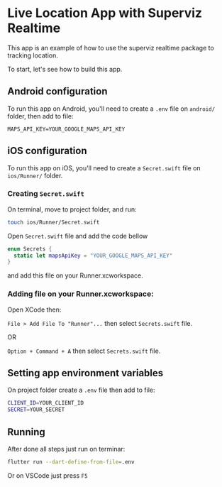 # Live Location App with Superviz Realtime

This app is an example of how to use the superviz realtime package to tracking location.

To start, let's see how to build this app.

## Android configuration

To run this app on Android, you'll need to create a `.env` file on `android/` folder, then add to file:

```
MAPS_API_KEY=YOUR_GOOGLE_MAPS_API_KEY
```

## iOS configuration

To run this app on iOS, you'll need to create a `Secret.swift` file
on `ios/Runner/` folder.

### Creating `Secret.swift`

On terminal, move to project folder, and run:

```bash
touch ios/Runner/Secret.swift
```

Open `Secret.swift` file and add the code bellow

```swift
enum Secrets {
  static let mapsApiKey = "YOUR_GOOGLE_MAPS_API_KEY"
}
```

and add this file on your Runner.xcworkspace.

### Adding file on your Runner.xcworkspace:
Open XCode then:

`File > Add File To "Runner"...` then select `Secrets.swift` file.

OR

`Option + Command + A` then select `Secrets.swift` file.

## Setting app environment variables

On project folder create a `.env` file then add to file:

```bash
CLIENT_ID=YOUR_CLIENT_ID
SECRET=YOUR_SECRET
```

## Running

After done all steps just run on terminar:

```bash
flutter run --dart-define-from-file=.env
```

Or on VSCode just press `F5`
